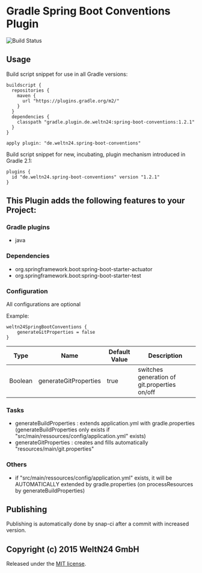 Gradle Spring Boot Conventions Plugin
========================================

![Build Status](https://snap-ci.com/WeltN24/gradle-spring-boot-conventions-plugin/branch/master/build_image)

## Usage

Build script snippet for use in all Gradle versions:

    buildscript {
      repositories {
        maven {
          url "https://plugins.gradle.org/m2/"
        }
      }
      dependencies {
        classpath "gradle.plugin.de.weltn24:spring-boot-conventions:1.2.1"
      }
    }
    
    apply plugin: "de.weltn24.spring-boot-conventions"
    
Build script snippet for new, incubating, plugin mechanism introduced in Gradle 2.1:

    plugins {
      id "de.weltn24.spring-boot-conventions" version "1.2.1"
    }

## This Plugin adds the following features to your Project:

### Gradle plugins
- java
    
### Dependencies
- org.springframework.boot:spring-boot-starter-actuator
- org.springframework.boot:spring-boot-starter-test

### Configuration
All configurations are optional

Example:

    weltn24SpringBootConventions {
        generateGitProperties = false
    }

| Type | Name | Default Value | Description |
| ---- | ---- | ------------- | ----------- |
|Boolean| generateGitProperties| true | switches generation of git.properties on/off |
    
### Tasks
- generateBuildProperties : extends application.yml with gradle.properties (generateBuildProperties only exists if "src/main/ressources/config/application.yml" exists)
- generateGitProperties : creates and fills automatically "resources/main/git.properties"

### Others
- if "src/main/ressources/config/application.yml" exists, it will be AUTOMATICALLY extended by gradle.properties (on processResources by generateBuildProperties)
    
## Publishing

Publishing is automatically done by snap-ci after a commit with increased version.

## Copyright (c) 2015 WeltN24 GmbH

Released under the [MIT license](https://tldrlegal.com/license/mit-license).
